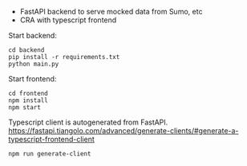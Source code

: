 - FastAPI backend to serve mocked data from Sumo, etc
- CRA with typescript frontend

Start backend:

```
cd backend
pip install -r requirements.txt
python main.py
```

Start frontend:

```
cd frontend
npm install
npm start
```

Typescript client is autogenerated from FastAPI.
https://fastapi.tiangolo.com/advanced/generate-clients/#generate-a-typescript-frontend-client

```
npm run generate-client
```
